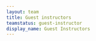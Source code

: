 ```yaml
---
layout: team
title: Guest instructors
teamstatus: guest-instructor
display_name: Guest Instructors
---
```

